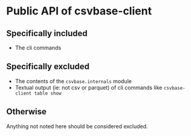# Public API of csvbase-client

## Specifically included

- The cli commands

## Specifically excluded

- The contents of the `csvbase.internals` module
- Textual output (ie: not csv or parquet) of cli commands like `csvbase-client
  table show`

## Otherwise

Anything not noted here should be considered excluded.
